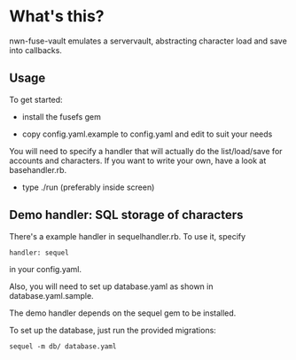 What's this?
============

nwn-fuse-vault emulates a servervault, abstracting character load and save
into callbacks.

Usage
-----

To get started:

* install the fusefs gem

* copy config.yaml.example to config.yaml and edit to suit your needs

You will need to specify a handler that will actually do the list/load/save
for accounts and characters. If you want to write your own, have a look at
basehandler.rb.

* type ./run (preferably inside screen)

Demo handler: SQL storage of characters
---------------------------------------

There's a example handler in sequelhandler.rb. To use it, specify

    handler: sequel

in your config.yaml.

Also, you will need to set up database.yaml as shown in database.yaml.sample.

The demo handler depends on the sequel gem to be installed.

To set up the database, just run the provided migrations:

    sequel -m db/ database.yaml
